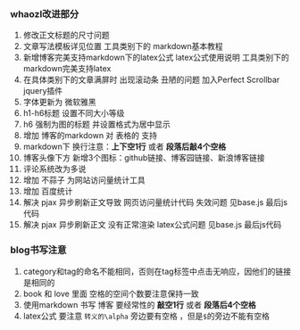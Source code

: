 ### whaozl改进部分
1. 修改正文标题的尺寸问题
2. 文章写法模板详见位置 工具类别下的 markdown基本教程
3. 新增博客完美支持markdown下的latex公式 latex公式使用说明 工具类别下的 markdown完美支持latex
4. 在具体类别下的文章满屏时 出现滚动条 丑陋的问题 加入Perfect Scrollbar jquery插件
5. 字体更新为 微软雅黑
6. h1-h6标题 设置不同大小等级
7. h6 强制为图的标题 并设置格式为居中显示
8. 增加 博客的markdown 对 表格的 支持
9. markdown下 换行注意：**上下空1行** 或者  **段落后敲4个空格**
10. 博客头像下方 新增3个图标：github链接、博客园链接、新浪博客链接
11. 评论系统改为多说
12. 增加 不蒜子 为网站访问量统计工具
13. 增加 百度统计
14. 解决 pjax 异步刷新正文导致 网页访问量统计代码 失效问题 见base.js 最后js代码
15. 解决 pjax 异步刷新正文 没有正常渲染 latex公式问题 见base.js 最后js代码

### blog书写注意
1. category和tag的命名不能相同，否则在tag标签中点击无响应，因他们的链接是相同的
2. book 和 love 里面 空格的空间个数要注意保持一致
3. 使用markdown 书写 博客 要经常性的 **敲空1行** 或者 **段落后4个空格**
4. latex公式 要注意 `转义的\alpha` 旁边要有空格 ，但是`$`的旁边不能有空格
